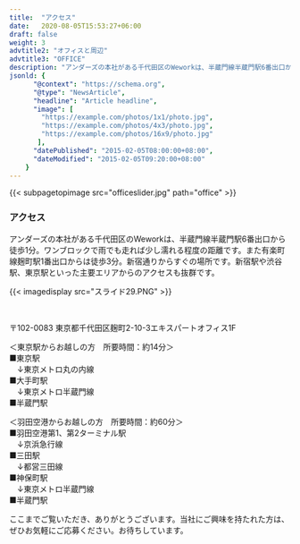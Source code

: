 ```yaml
---
title:  "アクセス"
date:   2020-08-05T15:53:27+06:00
draft: false
weight: 3
advtitle2: "オフィスと周辺"
advtitle3: "OFFICE"
description: "アンダーズの本社がある千代田区のWeworkは、半蔵門線半蔵門駅6番出口から徒歩1分。ワンブロックで雨でも走れば少し濡れる程度の距離です。また有楽町線麹町駅1番出口からは徒歩3分。新宿通りからすぐの場所です。新宿駅や渋谷駅、東京駅といった主要エリアからのアクセスも抜群です。"
jsonld: {
      "@context": "https://schema.org",
      "@type": "NewsArticle",
      "headline": "Article headline",
      "image": [
        "https://example.com/photos/1x1/photo.jpg",
        "https://example.com/photos/4x3/photo.jpg",
        "https://example.com/photos/16x9/photo.jpg"
       ],
      "datePublished": "2015-02-05T08:00:00+08:00",
      "dateModified": "2015-02-05T09:20:00+08:00"
    }
---
```

{{< subpagetopimage src="officeslider.jpg" path="office" >}}
### アクセス
アンダーズの本社がある千代田区のWeworkは、半蔵門線半蔵門駅6番出口から徒歩1分。ワンブロックで雨でも走れば少し濡れる程度の距離です。また有楽町線麹町駅1番出口からは徒歩3分。新宿通りからすぐの場所です。新宿駅や渋谷駅、東京駅といった主要エリアからのアクセスも抜群です。
&nbsp;

{{< imagedisplay  src="スライド29.PNG"  >}}

&nbsp;

〒102-0083 東京都千代田区麹町2-10-3エキスパートオフィス1F      

＜東京駅からお越しの方　所要時間：約14分＞     
■東京駅      
　↓東京メトロ丸の内線     
■大手町駅      
　↓東京メトロ半蔵門線      
■半蔵門駅      
 
＜羽田空港からお越しの方　所要時間：約60分＞     
■羽田空港第1、第2ターミナル駅     
　↓京浜急行線      
■三田駅     
　↓都営三田線     
■神保町駅     
　↓東京メトロ半蔵門線     
■半蔵門駅      

ここまでご覧いただき、ありがとうございます。当社にご興味を持たれた方は、ぜひお気軽にご応募ください。お待ちしています。
